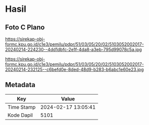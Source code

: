 # Hasil

## Foto C Plano

https://sirekap-obj-formc.kpu.go.id/c1e3/pemilu/pdpr/51/03/05/20/02/5103052002017-20240214-224230--4dd1dbfc-2e1f-4da8-a3eb-795d99078c5a.jpg

https://sirekap-obj-formc.kpu.go.id/c1e3/pemilu/pdpr/51/03/05/20/02/5103052002017-20240214-232125--c6befd0e-8ded-48d9-b283-b6abc1e60e23.jpg


## Metadata

| Key        | Value               |
| ---------- | ------------------- |
| Time Stamp | 2024-02-17 13:05:41 |
| Kode Dapil | 5101                |



